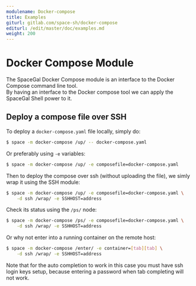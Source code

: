 ```yaml
---
modulename: Docker-compose
title: Examples
giturl: gitlab.com/space-sh/docker-compose
editurl: /edit/master/doc/examples.md
weight: 200
---
```

# Docker Compose Module

The SpaceGal Docker Compose module is an interface to the Docker Compose command line tool.  
By having an interface to the Docker compose tool we can apply the SpaceGal Shell power to it.  

## Deploy a compose file over SSH

To deploy a `docker-compose.yaml` file locally, simply do:  

```sh
$ space -m docker-compose /up/ -- docker-compose.yaml
```

Or preferably using `-e` variables:  

```sh
$ space -m docker-compose /up/ -e composefile=docker-compose.yaml
```

Then to deploy the compose over ssh (without uploading the file),
we simly wrap it using the SSH module:  

```sh
$ space -m docker-compose /up/ -e composefile=docker-compose.yaml \
    -d ssh /wrap/ -e SSHHOST=address
```

Check its status using the `/ps/` node:  

```sh
$ space -m docker-compose /ps/ -e composefile=docker-compose.yaml \
    -d ssh /wrap/ -e SSHHOST=address
```

Or why not enter into a running container on the remote host:  

```sh
$ space -m docker-compose /enter/ -e container=[tab][tab] \
    -d ssh /wrap/ -e SSHHOST=address
```

Note that for the auto completion to work in this case you must have ssh login keys setup,
because entering a password when tab completing will not work.  
